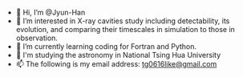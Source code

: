 - 👋 Hi, I’m @Jyun-Han
- 👀 I’m interested in X-ray cavities study including detectability, its evolution, and comparing their timescales in simulation to those in observation. 
- 🌱 I’m currently learning coding for Fortran and Python.
- 🌱 I'm studying the astronomy in National Tsing Hua University
- 📫 The following is my email address: tg0616like@gmail.com

<!---
Jyun-Han/Jyun-Han is a ✨ special ✨ repository because its `README.md` (this file) appears on your GitHub profile.
You can click the Preview link to take a look at your changes.
--->
